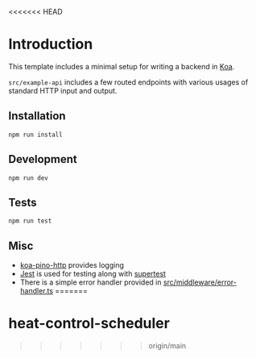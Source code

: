 <<<<<<< HEAD
# Introduction

This template includes a minimal setup for writing a backend in [Koa](https://koajs.com/).

`src/example-api` includes a few routed endpoints with various usages of standard HTTP input and output.

## Installation

`npm run install`

## Development

`npm run dev`

## Tests

`npm run test`

## Misc

- [koa-pino-http](https://www.npmjs.com/package/koa-pino-logger) provides logging
- [Jest](https://jestjs.io/) is used for testing along with [supertest](https://www.npmjs.com/package/supertest)
- There is a simple error handler provided in [src/middleware/error-handler.ts]()
=======
# heat-control-scheduler
>>>>>>> origin/main
